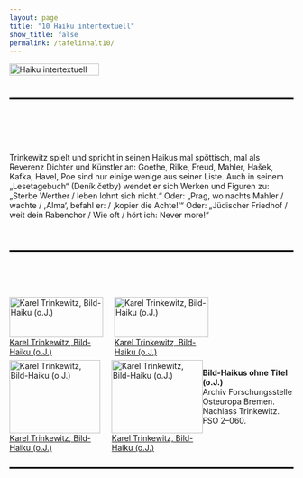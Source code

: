 ```yaml
---
layout: page
title: "10 Haiku intertextuell"
show_title: false
permalink: /tafelinhalt10/
---
```


<div style="display: flex; align-items: flex-start; margin-bottom: 40px;">
  <a href="{{ 'img/Trinkewitz_Headlines/Trinkewitz_Headlines-10.jpg' | absolute_url }}">
    <img src="{{ 'img/Trinkewitz_Headlines/Trinkewitz_Headlines-10.jpg' | absolute_url }}" alt="Haiku intertextuell" style="width: 100%; margin-right: 20px;">
  </a>
</div>

<hr style="border-top: 2px solid #000; margin-top: 0; margin-bottom: 80px;">

<div style="display: flex; flex-wrap: wrap; margin-bottom: 40px;">
  <div style="flex: 1; max-width: 100%;">
    <p>Trinkewitz spielt und spricht in seinen Haikus mal spöttisch, mal als Reverenz Dichter und Künstler an: Goethe, Rilke, Freud, Mahler, Hašek, Kafka, Havel, Poe sind nur einige wenige aus seiner Liste. Auch in seinem „Lesetagebuch“ (Deník četby) wendet er sich Werken und Figuren zu: „Sterbe Werther / leben lohnt sich nicht.“ Oder: „Prag, wo nachts Mahler / wachte / ,Alma‘, befahl er: / ,kopier die Achte!‘“ Oder: „Jüdischer Friedhof / weit dein Rabenchor / Wie oft / hört ich: Never more!“</p>
  </div>
</div>

<hr style="border-top: 2px solid #000; margin-top: 10px; margin-bottom: 80px;">

<div style="display: flex; flex-wrap: wrap; margin-bottom: 40px;">
  <div style="flex: 1; margin-right: 20px; max-width: 33%;">
    <div class="inhalt_hovereffect">
      <a href="{{ '/img/derivatives/iiif/images/tafel10_1/full/1140,/0/default.jpg' | absolute_url }}">
        <img src="{{ '/img/derivatives/iiif/images/tafel10_1/full/1140,/0/default.jpg' | absolute_url }}" alt="Karel Trinkewitz, Bild-Haiku (o.J.)" style="width: 100%;" />
        <div class="inhalt_overlay">
          <div class="inhalt_info">Karel Trinkewitz, Bild-Haiku (o.J.)</div>
        </div>
      </a>
    </div>
  </div>

  <div style="flex: 1; margin-right: 20px; max-width: 33%;">
    <div class="inhalt_hovereffect">
      <a href="{{ '/img/derivatives/iiif/images/tafel10_3/full/1140,/0/default.jpg' | absolute_url }}">
        <img src="{{ '/img/derivatives/iiif/images/tafel10_3/full/1140,/0/default.jpg' | absolute_url }}" alt="Karel Trinkewitz, Bild-Haiku (o.J.)" style="width: 100%;" />
        <div class="inhalt_overlay">
          <div class="inhalt_info">Karel Trinkewitz, Bild-Haiku (o.J.)</div>
        </div>
      </a>
    </div>
  </div>
</div>

<div style="display: flex; flex-wrap: wrap; margin-bottom: 40px;">
  <div style="flex: 1; margin-right: 20px; max-width: 33%;">
    <div class="inhalt_hovereffect">
      <a href="{{ '/img/derivatives/iiif/images/tafel10_2/full/1140,/0/default.jpg' | absolute_url }}">
        <img src="{{ '/img/derivatives/iiif/images/tafel10_2/full/1140,/0/default.jpg' | absolute_url }}" alt="Karel Trinkewitz, Bild-Haiku (o.J.)" style="width: 100%;" />
        <div class="inhalt_overlay">
          <div class="inhalt_info">Karel Trinkewitz, Bild-Haiku (o.J.)</div>
        </div>
      </a>
    </div>
  </div>

  <div style="flex: 1; max-width: 33%;">
    <div class="inhalt_hovereffect">
      <a href="{{ '/img/derivatives/iiif/images/tafel10_4/full/1140,/0/default.jpg' | absolute_url }}">
        <img src="{{ '/img/derivatives/iiif/images/tafel10_4/full/1140,/0/default.jpg' | absolute_url }}" alt="Karel Trinkewitz, Bild-Haiku (o.J.)" style="width: 100%;" />
        <div class="inhalt_overlay">
          <div class="inhalt_info">Karel Trinkewitz, Bild-Haiku (o.J.)</div>
        </div>
      </a>
    </div>
  </div>

  <div style="flex: 1; max-width: 33%;">
    <p><strong>Bild-Haikus ohne Titel (o.J.)</strong><br/>
      Archiv Forschungsstelle Osteuropa Bremen. Nachlass Trinkewitz.<br/>
      FSO 2–060.</p>
  </div>
</div>

<hr style="border-top: 2px solid #000; margin-top: 60px; margin-bottom: 80px;">

